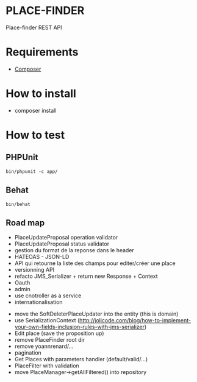 PLACE-FINDER
============

Place-finder REST API

# Requirements

- [Composer](https://getcomposer.org/doc/00-intro.md#globally)

# How to install

- composer install

# How to test

## PHPUnit

    bin/phpunit -c app/

## Behat

    bin/behat

## Road map

- PlaceUpdateProposal operation validator
- PlaceUpdateProposal status validator
- gestion du format de la reponse dans le header
- HATEOAS - JSON-LD
- API qui retourne la liste des champs pour editer/créer une place
- versionning API
- refacto JMS_Serializer + return new Response + Context
- Oauth
- admin
- use cnotroller as a service
- internationalisation
+ move the SoftDeleterPlaceUpdater into the entity (this is domain)
+ use SerializationContext (http://jolicode.com/blog/how-to-implement-your-own-fields-inclusion-rules-with-jms-serializer)
+ Edit place (save the proposition up)
+ remove PlaceFinder root dir
+ remove yoannrenard/...
+ pagination
+ Get Places with parameters handler (default/valid/...)
+ PlaceFilter with validation
+ move PlaceManager->getAllFiltered() into repository
